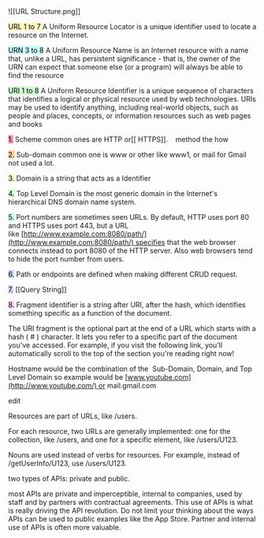
![[URL Structure.png]]


<mark style="background: #FFF3A3A6;">URL 1 to 7 </mark>A Uniform Resource Locator is a unique identifier used to locate a resource on the Internet. 

<mark style="background: #ABF7F7A6;">URN 3 to 8</mark> A Uniform Resource Name is an Internet resource with a name that, unlike a URL, has persistent significance - that is, the owner of the URN can expect that someone else (or a program) will always be able to find the resource 

<mark style="background: #BBFABBA6;">URI 1 to 8</mark> A Uniform Resource Identifier is a unique sequence of characters that identifies a logical or physical resource used by web technologies. URIs may be used to identify anything, including real-world objects, such as people and places, concepts, or information resources such as web pages and books 

<mark style="background: #FF5582A6;">1.</mark>  Scheme common ones are HTTP or[[ HTTPS]].    method the how 
    
<mark style="background: #FFB86CA6;">2.</mark>  Sub-domain common one is www or other like www1, or mail for Gmail not used a lot. 
    
<mark style="background: #FFF3A3A6;">3.</mark>  Domain is a string that acts as a Identifier  
    
<mark style="background: #BBFABBA6;">4.</mark>  Top Level Domain is the most generic domain in the Internet's hierarchical DNS domain name system. 
    
<mark style="background: #ABF7F7A6;">5.</mark> Port numbers are sometimes seen URLs. By default, HTTP uses port 80 and HTTPS uses port 443, but a URL like [http://www.example.com:8080/path/](http://www.example.com:8080/path/) specifies that the web browser connects instead to port 8080 of the HTTP server. Also web browsers tend to hide the port number from users. 
    
<mark style="background: #ADCCFFA6;">6.</mark>  Path or endpoints are defined when making different CRUD request.  
    
<mark style="background: #D2B3FFA6;">7.</mark>  [[Query String]]
    
<mark style="background: #FFB8EBA6;">8.</mark>  Fragment identifier is a string after URI, after the hash, which identifies something specific as a function of the document.  

The URI fragment is the optional part at the end of a URL which starts with a hash ( # ) character. It lets you refer to a specific part of the document you've accessed. For example, if you visit the following link, you'll automatically scroll to the top of the section you're reading right now!


Hostname would be the combination of the  Sub-Domain, Domain, and Top Level Domain so example would be [www.youtube.com](http://www.youtube.com/) or mail.gmail.com



edit

Resources are part of URLs, like /users.  

For each resource, two URLs are generally implemented: one for the collection, like /users, and one for a specific element, like /users/U123. 

Nouns are used instead of verbs for resources. For example, instead of /getUserInfo/U123, use /users/U123. 

two types of APIs: private and public. 

most APIs are private and imperceptible, internal to companies, used by staff and by partners with contractual agreements. This use of APIs is what is really driving the API revolution. Do not limit your thinking about the ways APIs can be used to public examples like the App Store. Partner and internal use of APIs is often more valuable.